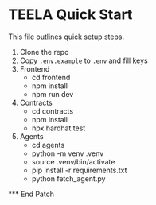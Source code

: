 # TEELA Quick Start

This file outlines quick setup steps.

1. Clone the repo
2. Copy `.env.example` to `.env` and fill keys
3. Frontend
   - cd frontend
   - npm install
   - npm run dev
4. Contracts
   - cd contracts
   - npm install
   - npx hardhat test
5. Agents
   - cd agents
   - python -m venv .venv
   - source .venv/bin/activate
   - pip install -r requirements.txt
   - python fetch_agent.py

*** End Patch